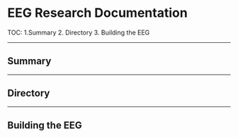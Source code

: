 # EEG Research Documentation
TOC:
1.Summary
2. Directory
3. Building the EEG

___
## Summary

___
## Directory

___
## Building the EEG
